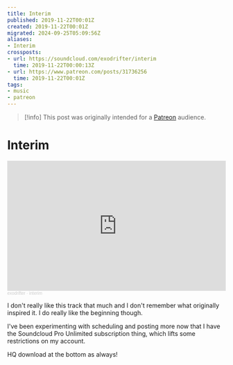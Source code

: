 ```yaml
---
title: Interim
published: 2019-11-22T00:01Z
created: 2019-11-22T00:01Z
migrated: 2024-09-25T05:09:56Z
aliases:
- Interim
crossposts:
- url: https://soundcloud.com/exodrifter/interim
  time: 2019-11-22T00:00:13Z
- url: https://www.patreon.com/posts/31736256
  time: 2019-11-22T00:01Z
tags:
- music
- patreon
---
```


> [!info]
> This post was originally intended for a [Patreon](../tags/patreon.md) audience.

# Interim

<iframe width="100%" height="300" scrolling="no" frameborder="no" allow="autoplay" src="https://w.soundcloud.com/player/?url=https%3A//api.soundcloud.com/tracks/716229937&color=%23ff5500&auto_play=false&hide_related=false&show_comments=true&show_user=true&show_reposts=false&show_teaser=true&visual=true"></iframe><div style="font-size: 10px; color: #cccccc;line-break: anywhere;word-break: normal;overflow: hidden;white-space: nowrap;text-overflow: ellipsis; font-family: Interstate,Lucida Grande,Lucida Sans Unicode,Lucida Sans,Garuda,Verdana,Tahoma,sans-serif;font-weight: 100;"><a href="https://soundcloud.com/exodrifter" title="exodrifter" target="_blank" style="color: #cccccc; text-decoration: none;">exodrifter</a> · <a href="https://soundcloud.com/exodrifter/interim" title="interim" target="_blank" style="color: #cccccc; text-decoration: none;">interim</a></div>

I don't really like this track that much and I don't remember what originally inspired it. I do really like the beginning though.

I've been experimenting with scheduling and posting more now that I have the Soundcloud Pro Unlimited subscription thing, which lifts some restrictions on my account.

HQ download at the bottom as always!
